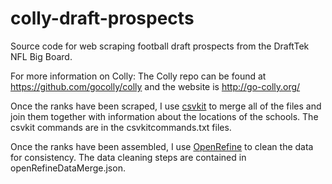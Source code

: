 # colly-draft-prospects
Source code for web scraping football draft prospects from the DraftTek NFL Big Board.



For more information on Colly:
The Colly repo can be found at https://github.com/gocolly/colly and the website is http://go-colly.org/

Once the ranks have been scraped, I use [csvkit](https://csvkit.readthedocs.io]) to merge all of the files and join them together with information about the locations of the schools.  The csvkit commands are in the csvkitcommands.txt files.

Once the ranks have been assembled, I use [OpenRefine](http://openrefine.org/) to clean the data for consistency.  The data cleaning steps are contained in openRefineDataMerge.json.

